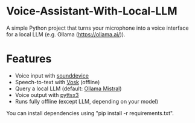 # Voice-Assistant-With-Local-LLM
A simple Python project that turns your microphone into a voice interface for a local LLM (e.g. Ollama (https://ollama.ai/)).
# Features
- Voice input with [sounddevice](https://python-sounddevice.readthedocs.io/)  
- Speech-to-text with [Vosk](https://alphacephei.com/vosk/) (offline)  
- Query a local LLM (default: [Ollama Mistral](https://ollama.ai/library/mistral))  
- Voice output with [pyttsx3](https://pyttsx3.readthedocs.io/)  
- Runs fully offline (except LLM, depending on your model)  

You can install dependencies using "pip install -r requirements.txt".

